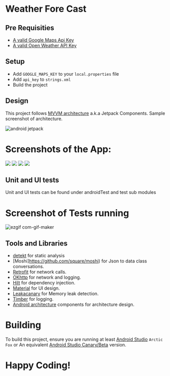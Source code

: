 # Weather Fore Cast


## Pre Requisities

- [A valid Google Maps Api Key](https://developers.google.com/maps/documentation/android-sdk/get-api-key)
- [A valid Open Weather API Key](https://openweathermap.org/appid)

## Setup
 - Add `GOOGLE_MAPS_KEY` to your `local.properties` file
 - Add ``api_key`` to `strings.xml`
 - Build the project

## Design
This project follows [MVVM architecture](https://developer.android.com/jetpack/guide) a.k.a Jetpack Components. 
Sample screenshot of architecture.

![android jetpack](https://user-images.githubusercontent.com/17246592/119951852-12bfc980-bfa5-11eb-89a5-0e9ad996f58d.png)

# Screenshots of the App: 
![](https://user-images.githubusercontent.com/17246592/127883474-fdf83d0c-fd39-4305-992b-36633983fbfc.jpg)
![](https://user-images.githubusercontent.com/17246592/127883500-612aa0f7-6a41-4aa2-bc8b-9fe858b91ed6.jpg)
![](https://user-images.githubusercontent.com/17246592/127883510-296329aa-59ec-43fa-ab2a-38e13c750bd0.jpg)
![](https://user-images.githubusercontent.com/17246592/127883537-7f4ccdd3-d9d2-43c3-af58-d80f233d5e27.jpg)

## Unit and UI tests
Unit and UI tests can be found under androidTest and test sub modules 

# Screenshot of Tests running
![ezgif com-gif-maker](https://user-images.githubusercontent.com/17246592/127883854-a922e2a5-1ace-4e36-ba7e-e636ad53a54e.gif)



## Tools and Libraries
- [detekt](https://detekt.github.io/detekt/) for static analysis
- [Moshi]https://github.com/square/moshi) for Json to data class conversations.
- [Retrofit](https://square.github.io/retrofit/) for network calls.
- [OKhttp](https://square.github.io/okhttp/) for network and logging.
- [Hilt](https://dagger.dev/hilt/) for dependency injection.
- [Material](https://material.io/design) for UI design.
- [Leakacanary](https://github.com/square/leakcanary) for Memory leak detection.
- [Timber](https://github.com/JakeWharton/timber) for logging.
- [Android architecture](https://developer.android.com/jetpack/guide) components for architecture design.

# Building
To build this project, ensure you are running at least [Android Studio](https://developer.android.com/studio) ```Arctic Fox``` or An equivalent [Android Studio Canary/Beta](https://developer.android.com/studio/preview) version.


# Happy Coding!

